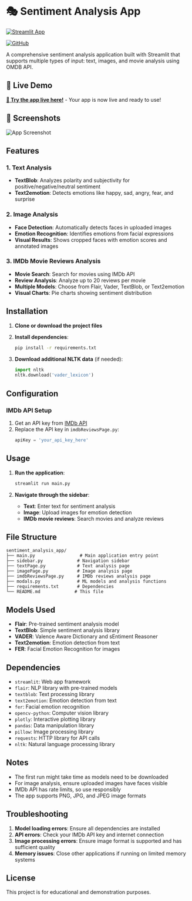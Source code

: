 # 🎭 Sentiment Analysis App

[![Streamlit App](https://static.streamlit.io/badges/streamlit_badge_black_white.svg)](https://sentiment-analysis-app-iusftka3xxnktmdsyq5foy.streamlit.app/)

[![GitHub](https://img.shields.io/badge/GitHub-Repository-blue?logo=github)](https://github.com/gmailhj/sentiment-analysis-app)

A comprehensive sentiment analysis application built with Streamlit that supports multiple types of input: text, images, and movie analysis using OMDB API.

## 🚀 Live Demo

**[🔗 Try the app live here!](https://sentiment-analysis-app-iusftka3xxnktmdsyq5foy.streamlit.app/)** - Your app is now live and ready to use!

## 📸 Screenshots

![App Screenshot](https://via.placeholder.com/800x400/FF6B6B/FFFFFF?text=Sentiment+Analysis+App)

## Features

### 1. Text Analysis
- **TextBlob**: Analyzes polarity and subjectivity for positive/negative/neutral sentiment
- **Text2emotion**: Detects emotions like happy, sad, angry, fear, and surprise

### 2. Image Analysis
- **Face Detection**: Automatically detects faces in uploaded images
- **Emotion Recognition**: Identifies emotions from facial expressions
- **Visual Results**: Shows cropped faces with emotion scores and annotated images

### 3. IMDb Movie Reviews Analysis
- **Movie Search**: Search for movies using IMDb API
- **Review Analysis**: Analyze up to 20 reviews per movie
- **Multiple Models**: Choose from Flair, Vader, TextBlob, or Text2emotion
- **Visual Charts**: Pie charts showing sentiment distribution

## Installation

1. **Clone or download the project files**

2. **Install dependencies**:
   ```bash
   pip install -r requirements.txt
   ```

3. **Download additional NLTK data** (if needed):
   ```python
   import nltk
   nltk.download('vader_lexicon')
   ```

## Configuration

### IMDb API Setup
1. Get an API key from [IMDb API](https://imdb-api.com/)
2. Replace the API key in `imdbReviewsPage.py`:
   ```python
   apiKey = 'your_api_key_here'
   ```

## Usage

1. **Run the application**:
   ```bash
   streamlit run main.py
   ```

2. **Navigate through the sidebar**:
   - **Text**: Enter text for sentiment analysis
   - **Image**: Upload images for emotion detection
   - **IMDb movie reviews**: Search movies and analyze reviews

## File Structure

```
sentiment_analysis_app/
├── main.py                 # Main application entry point
├── sidebar.py             # Navigation sidebar
├── textPage.py            # Text analysis page
├── imagePage.py           # Image analysis page
├── imdbReviewsPage.py     # IMDb reviews analysis page
├── modals.py              # ML models and analysis functions
├── requirements.txt       # Dependencies
└── README.md             # This file
```

## Models Used

- **Flair**: Pre-trained sentiment analysis model
- **TextBlob**: Simple sentiment analysis library
- **VADER**: Valence Aware Dictionary and sEntiment Reasoner
- **Text2emotion**: Emotion detection from text
- **FER**: Facial Emotion Recognition for images

## Dependencies

- `streamlit`: Web app framework
- `flair`: NLP library with pre-trained models
- `textblob`: Text processing library
- `text2emotion`: Emotion detection from text
- `fer`: Facial emotion recognition
- `opencv-python`: Computer vision library
- `plotly`: Interactive plotting library
- `pandas`: Data manipulation library
- `pillow`: Image processing library
- `requests`: HTTP library for API calls
- `nltk`: Natural language processing library

## Notes

- The first run might take time as models need to be downloaded
- For image analysis, ensure uploaded images have faces visible
- IMDb API has rate limits, so use responsibly
- The app supports PNG, JPG, and JPEG image formats

## Troubleshooting

1. **Model loading errors**: Ensure all dependencies are installed
2. **API errors**: Check your IMDb API key and internet connection
3. **Image processing errors**: Ensure image format is supported and has sufficient quality
4. **Memory issues**: Close other applications if running on limited memory systems

## License

This project is for educational and demonstration purposes.
